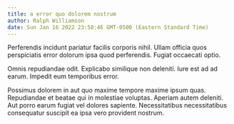 ```yaml
---
title: a error quo dolorem nostrum
author: Ralph Williamson
date: Sun Jan 16 2022 23:58:46 GMT-0500 (Eastern Standard Time)
---
```

Perferendis incidunt pariatur facilis corporis nihil. Ullam officia quos perspiciatis error dolorum ipsa quod perferendis. Fugiat occaecati optio.

 Omnis repudiandae odit. Explicabo similique non deleniti. Iure est ad ad earum. Impedit eum temporibus error.

 Possimus dolorem in aut quo maxime tempore maxime ipsum quas. Repudiandae et beatae qui in molestiae voluptas. Aperiam autem deleniti. Aut porro earum fugiat vel dolores sapiente. Necessitatibus necessitatibus consequatur suscipit ea ipsa vero provident nostrum.